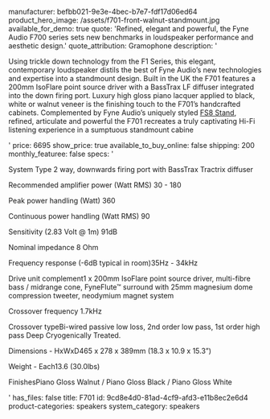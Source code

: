 manufacturer: befbb021-9e3e-4bec-b7e7-fdf17d06ed64
product_hero_image: /assets/f701-front-walnut-standmount.jpg
available_for_demo: true
quote: 'Refined, elegant and powerful, the Fyne Audio F700 series sets new benchmarks in loudspeaker performance and aesthetic design.'
quote_attribution: Gramophone
description: '<p>Using trickle down technology from the F1 Series, this elegant, contemporary loudspeaker distils the best of Fyne Audio’s new technologies and expertise into a standmount design. Built in the UK the F701 features a 200mm IsoFlare point source driver with a BassTrax LF diffuser integrated into the down firing port. Luxury high gloss piano lacquer applied to black, white or walnut veneer is the finishing touch to the F701’s handcrafted cabinets. Complemented by Fyne Audio’s uniquely styled&nbsp;<a href="https://www.fyneaudio.com/product/fs8-stand/">FS8 Stand</a>, refined, articulate and powerful the F701 recreates a truly captivating Hi-Fi listening experience in a sumptuous standmount cabine</p>'
price: 6695
show_price: true
available_to_buy_online: false
shipping: 200
monthly_featuree: false
specs: '<p>System Type 2 way, downwards firing port with BassTrax Tractrix diffuser</p><p>Recommended amplifier power (Watt RMS) 30 - 180</p><p>Peak power handling (Watt) 360</p><p>Continuous power handling (Watt RMS) 90</p><p>Sensitivity (2.83 Volt @ 1m) 91dB</p><p>Nominal impedance 8 Ohm</p><p>Frequency response (-6dB typical in room)35Hz - 34kHz</p><p>Drive unit complement1 x 200mm IsoFlare point source driver, multi-fibre bass / midrange cone, FyneFlute™ surround with 25mm magnesium dome compression tweeter, neodymium magnet system</p><p>Crossover frequency 1.7kHz</p><p>Crossover typeBi-wired passive low loss, 2nd order low pass, 1st order high pass Deep Cryogenically Treated.</p><p>Dimensions - HxWxD465 x 278 x 389mm (18.3 x 10.9 x 15.3”)</p><p>Weight - Each13.6 (30.0lbs)</p><p>FinishesPiano Gloss Walnut / Piano Gloss Black / Piano Gloss White</p>'
has_files: false
title: F701
id: 9cd8e4d0-81ad-4cf9-afd3-e11b8ec2e6d4
product-categories: speakers
system_category: speakers
